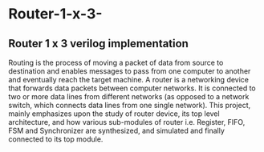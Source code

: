 # Router-1-x-3-
Router 1 x 3  verilog implementation
------------------------------------

Routing is the process of moving a packet of data from source to destination and enables messages to pass from one computer to another and eventually reach the target machine. A router is a networking device that forwards data packets between computer networks. It is connected to two or more data lines from different networks (as opposed to a network switch, which connects data lines from one single network). This project, mainly emphasizes upon the study of router device, its top level architecture, and how various sub-modules of router i.e. Register, FIFO, FSM and Synchronizer are synthesized, and simulated and finally connected to its top module.

